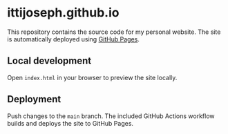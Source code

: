 # ittijoseph.github.io

This repository contains the source code for my personal website.
The site is automatically deployed using [GitHub Pages](https://pages.github.com).

## Local development

Open `index.html` in your browser to preview the site locally.

## Deployment

Push changes to the `main` branch. The included GitHub Actions workflow builds and deploys the site to GitHub Pages.


